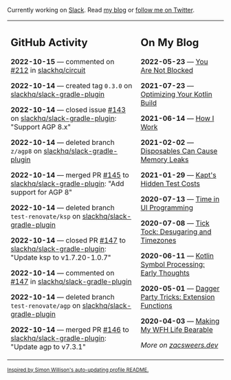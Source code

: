 Currently working on [Slack](https://slack.com/). Read [my blog](https://zacsweers.dev/) or [follow me on Twitter](https://twitter.com/ZacSweers).

<table><tr><td valign="top" width="60%">

## GitHub Activity
<!-- githubActivity starts -->
**2022-10-15** — commented on [#212](https://github.com/slackhq/circuit/pull/212#issuecomment-1279650982) in [slackhq/circuit](https://github.com/slackhq/circuit)

**2022-10-14** — created tag `0.3.0` on [slackhq/slack-gradle-plugin](https://github.com/slackhq/slack-gradle-plugin)

**2022-10-14** — closed issue [#143](https://github.com/slackhq/slack-gradle-plugin/issues/143) on [slackhq/slack-gradle-plugin](https://github.com/slackhq/slack-gradle-plugin): "Support AGP 8.x"

**2022-10-14** — deleted branch `z/agp8` on [slackhq/slack-gradle-plugin](https://github.com/slackhq/slack-gradle-plugin)

**2022-10-14** — merged PR [#145](https://github.com/slackhq/slack-gradle-plugin/pull/145) to [slackhq/slack-gradle-plugin](https://github.com/slackhq/slack-gradle-plugin): "Add support for AGP 8"

**2022-10-14** — deleted branch `test-renovate/ksp` on [slackhq/slack-gradle-plugin](https://github.com/slackhq/slack-gradle-plugin)

**2022-10-14** — closed PR [#147](https://github.com/slackhq/slack-gradle-plugin/pull/147) to [slackhq/slack-gradle-plugin](https://github.com/slackhq/slack-gradle-plugin): "Update ksp to v1.7.20-1.0.7"

**2022-10-14** — commented on [#147](https://github.com/slackhq/slack-gradle-plugin/pull/147#issuecomment-1279402208) in [slackhq/slack-gradle-plugin](https://github.com/slackhq/slack-gradle-plugin)

**2022-10-14** — deleted branch `test-renovate/agp` on [slackhq/slack-gradle-plugin](https://github.com/slackhq/slack-gradle-plugin)

**2022-10-14** — merged PR [#146](https://github.com/slackhq/slack-gradle-plugin/pull/146) to [slackhq/slack-gradle-plugin](https://github.com/slackhq/slack-gradle-plugin): "Update agp to v7.3.1"
<!-- githubActivity ends -->
</td><td valign="top" width="40%">

## On My Blog
<!-- blog starts -->
**2022-05-23** — [You Are Not Blocked](https://www.zacsweers.dev/you-are-not-blocked/)

**2021-07-23** — [Optimizing Your Kotlin Build](https://www.zacsweers.dev/optimizing-your-kotlin-build/)

**2021-06-14** — [How I Work](https://www.zacsweers.dev/how-i-work/)

**2021-02-02** — [Disposables Can Cause Memory Leaks](https://www.zacsweers.dev/disposables-can-cause-memory-leaks/)

**2021-01-29** — [Kapt's Hidden Test Costs](https://www.zacsweers.dev/kapts-hidden-test-costs/)

**2020-07-13** — [Time in UI Programming](https://www.zacsweers.dev/time-in-ui/)

**2020-07-08** — [Tick Tock: Desugaring and Timezones](https://www.zacsweers.dev/ticktock-desugaring-timezones/)

**2020-06-11** — [Kotlin Symbol Processing: Early Thoughts](https://www.zacsweers.dev/kotlin-symbol-processor-early-thoughts/)

**2020-05-01** — [Dagger Party Tricks: Extension Functions](https://www.zacsweers.dev/dagger-party-tricks-extension-functions/)

**2020-04-03** — [Making My WFH Life Bearable](https://www.zacsweers.dev/making-wfh-life-bearable/)
<!-- blog ends -->
_More on [zacsweers.dev](https://zacsweers.dev/)_
</td></tr></table>

<sub><a href="https://simonwillison.net/2020/Jul/10/self-updating-profile-readme/">Inspired by Simon Willison's auto-updating profile README.</a></sub>